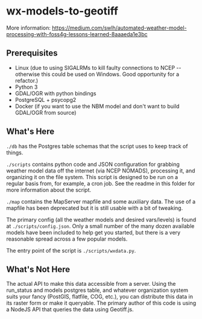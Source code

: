 # wx-models-to-geotiff
More information: https://medium.com/swlh/automated-weather-model-processing-with-foss4g-lessons-learned-8aaaeda1e3bc

## Prerequisites
* Linux (due to using SIGALRMs to kill faulty connections to NCEP -- otherwise this could be used on Windows. Good opportunity for a refactor.)
* Python 3
* GDAL/OGR with python bindings
* PostgreSQL + psycopg2
* Docker (if you want to use the NBM model and don't want to build GDAL/OGR from source)

## What's Here
`./db` has the Postgres table schemas that the script uses to keep track of things.

`./scripts` contains python code and JSON configuration for grabbing weather model data off the internet (via NCEP NOMADS), processing it, and organizing it on the file system.  This script is designed to be run on a regular basis from, for example, a cron job. See the readme in this folder for more information about the script.

`./map` contains the MapServer mapfile and some auxiliary data. The use of a mapfile has been deprecated but it is still usable with a bit of tweaking.

The primary config (all the weather models and desired vars/levels) is found at `./scripts/config.json`. Only a small number of the many dozen available models have been included to help get you started, but there is a very reasonable spread across a few popular models.

The entry point of the script is `./scripts/wxdata.py`.

## What's Not Here
The actual API to make this data accessible from a server. Using the run_status and models postgres table, and whatever organization system suits your fancy (PostGIS, flatfile, COG, etc.), you can distribute this data in its raster form or make it queryable. The primary author of this code is using a NodeJS API that queries the data using Geotiff.js.
